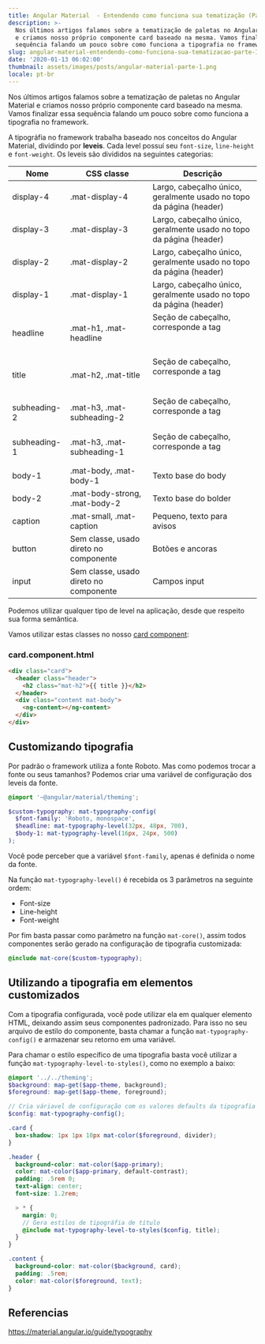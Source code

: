 ```yaml
---
title: Angular Material  - Entendendo como funciona sua tematização (Parte III)
description: >-
  Nos últimos artigos falamos sobre a tematização de paletas no Angular Material
  e criamos nosso próprio componente card baseado na mesma. Vamos finalizar essa
  sequência falando um pouco sobre como funciona a tipografia no framework.
slug: angular-material-entendendo-como-funciona-sua-tematizacao-parte-III
date: '2020-01-13 06:02:00'
thumbnail: assets/images/posts/angular-material-parte-1.png
locale: pt-br
---
```

Nos últimos artigos falamos sobre a tematização de paletas no Angular Material e criamos nosso próprio componente card baseado na mesma. Vamos finalizar essa sequência falando um pouco sobre como funciona a tipografia no framework.

A tipográfia no framework trabalha baseado nos conceitos do Angular Material, dividindo por **leveis**. Cada level possuí seu `font-size`, `line-height` e `font-weight`. Os leveis são divididos na seguintes categorias:

| Nome         | CSS classe                             | Descrição                                                           |
| ------------ | -------------------------------------- | ------------------------------------------------------------------- |
| display-4    | .mat-display-4                         | Largo, cabeçalho único, geralmente usado no topo da página (header) |
| display-3    | .mat-display-3                         | Largo, cabeçalho único, geralmente usado no topo da página (header) |
| display-2    | .mat-display-2                         | Largo, cabeçalho único, geralmente usado no topo da página (header) |
| display-1    | .mat-display-1                         | Largo, cabeçalho único, geralmente usado no topo da página (header) |
| headline     | .mat-h1, .mat-headline                 | Seção de cabeçalho, corresponde a tag <h1>                          |
| title        | .mat-h2, .mat-title                    | Seção de cabeçalho, corresponde a tag <h2>                          |
| subheading-2 | .mat-h3, .mat-subheading-2             | Seção de cabeçalho, corresponde a tag <h3>                          |
| subheading-1 | .mat-h3, .mat-subheading-1             | Seção de cabeçalho, corresponde a tag <h4>                          |
| body-1       | .mat-body, .mat-body-1                 | Texto base do body                                                  |
| body-2       | .mat-body-strong, .mat-body-2          | Texto base do bolder                                                |
| caption      | .mat-small, .mat-caption               | Pequeno, texto para avisos                                          |
| button       | Sem classe, usado direto no componente | Botões e ancoras                                                    |
| input        | Sem classe, usado direto no componente | Campos input                                                        |

Podemos utilizar qualquer tipo de level na aplicação, desde que respeito sua forma semântica.

Vamos utilizar estas classes no nosso [card component](https://stackblitz.com/edit/angular-palette-theme):

### card.component.html

```html
<div class="card">
  <header class="header">
    <h2 class="mat-h2">{{ title }}</h2>
  </header>
  <div class="content mat-body">
    <ng-content></ng-content>
  </div>
</div>
```

## Customizando tipografia

Por padrão o framework utiliza a fonte Roboto. Mas como podemos trocar a fonte ou seus tamanhos? Podemos criar uma variável de configuração dos leveis da fonte.

```scss
@import '~@angular/material/theming';

$custom-typography: mat-typography-config(
  $font-family: 'Roboto, monospace',
  $headline: mat-typography-level(32px, 48px, 700),
  $body-1: mat-typography-level(16px, 24px, 500)
);
```

Você pode perceber que a variável `$font-family`, apenas é definida o nome da fonte.

Na função `mat-typography-level()` é recebida os 3 parâmetros na seguinte ordem:

* Font-size
* Line-height
* Font-weight 

Por fim basta passar como parâmetro na função `mat-core()`, assim todos componentes serão gerado na configuração de tipografia customizada:

```scss
@include mat-core($custom-typography);
```

## Utilizando a tipografia em elementos customizados

Com a tipografia configurada, você pode utilizar ela em qualquer elemento HTML, deixando assim seus componentes padronizado. Para isso no seu arquivo de estilo do componente, basta chamar a função `mat-typography-config()` e armazenar seu retorno em uma variável.

Para chamar o estilo específico de uma tipografia basta você utilizar a função `mat-typography-level-to-styles()`, como no exemplo a baixo:

```scss
@import '../../theming';
$background: map-get($app-theme, background);
$foreground: map-get($app-theme, foreground);

// Cria váriavel de configuração com os valores defaults da tipografia definida
$config: mat-typography-config();

.card {
  box-shadow: 1px 1px 10px mat-color($foreground, divider);
}

.header {
  background-color: mat-color($app-primary);
  color: mat-color($app-primary, default-contrast);
  padding: .5rem 0;
  text-align: center;
  font-size: 1.2rem;

  > * {
    margin: 0;
    // Gera estilos de tipográfia de título
    @include mat-typography-level-to-styles($config, title);
  }
}

.content {
  background-color: mat-color($background, card);
  padding: .5rem;
  color: mat-color($foreground, text);
}
```

## Referencias

<https://material.angular.io/guide/typography>
